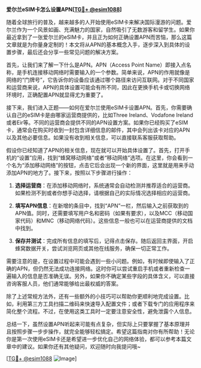 **爱尔兰eSIM卡怎么设置APN[[TG💪+ @esim1088](https://t.me/s/esim1088)]**

随着全球旅行的普及，越来越多的人开始使用eSIM卡来解决国际漫游的问题。爱尔兰作为一个风景如画、充满魅力的国家，自然吸引了无数游客和留学生。如果你最近拿到了一张爱尔兰的eSIM卡，并且正为如何正确设置APN而苦恼，那么这篇文章就是为你量身定制的！本文将从APN的基本概念入手，逐步深入到具体的设置步骤，最后还会分享一些常见问题的解决方案。

首先，让我们来了解一下什么是APN。APN（Access Point Name）即接入点名称，是手机连接移动网络时需要输入的一个参数。简单来说，APN的作用就像是网络的“门牌号”，它告诉你的设备应该通过哪个路径来访问互联网。对于不同国家和运营商来说，APN的具体设置可能会有所不同，因此在更换手机卡或切换网络环境时，正确配置APN就显得尤为重要了。

接下来，我们进入正题——如何在爱尔兰使用eSIM卡设置APN。首先，你需要确认自己的eSIM卡是由哪家运营商提供的，比如Three Ireland、Vodafone Ireland或者Eir等。不同的运营商会提供不同的APN设置方案。如果你已经购买了eSIM卡，通常会在购买时收到一封包含详细信息的邮件，其中会列出该卡对应的APN以及其他必要信息。如果没有收到相关信息，可以直接联系客服获取帮助。

假设你已经知道了APN的相关信息，现在就可以开始具体设置了。首先，打开手机的“设置”应用，找到“蜂窝移动网络”或者“移动网络”选项。在这里，你会看到一个名为“添加移动网络”的按钮，点击它后会出现一个新的界面，这里就是用来手动添加APN的地方了。接下来，按照以下步骤进行操作：

1. **选择运营商**：在添加移动网络时，系统通常会自动检测并推荐适合的运营商。如果检测不到或者你想手动选择，请根据自己的实际情况选择相应的运营商。
   
2. **填写APN信息**：在新增的条目中，找到“APN”一栏，然后输入之前获取到的APN值。同时，还需要填写用户名和密码（如果有要求），以及MCC（移动国家代码）和MNC（移动网络代码）。这些信息一般也可以在运营商提供的文档中找到。

3. **保存并测试**：完成所有信息的填写后，记得点击保存。随后返回主界面，开启蜂窝数据开关，尝试浏览网页或其他在线服务，确保一切正常工作。

需要注意的是，在设置过程中可能会遇到一些小问题。例如，有时候即使输入了正确的APN，但仍然无法成功连接网络。这时你可以尝试重启手机或者重新检查一遍输入的信息是否准确无误。另外，如果你不确定某些字段的具体含义，可以直接咨询客服人员，他们通常能够给出最权威的答案。

除了上述常规方法外，还有一些额外的小技巧可以帮助你更顺利地完成设置。比如，利用第三方工具扫描二维码来快速导入配置文件；或者下载专门的应用程序来简化整个流程。不过，在使用这类工具时一定要注意安全性，避免泄露个人信息。

总结一下，虽然设置APN听起来可能有点复杂，但实际上只要掌握了基本原理并且按照步骤一步步操作，就完全能够轻松搞定。希望这篇指南对你有所帮助！无论你是第一次使用eSIM卡还是希望进一步优化自己的网络体验，都可以参考本篇文章中的建议。如果你还有其他疑问，欢迎随时向我提问哦~

[[TG💪+ @esim1088](https://t.me/s/esim1088) ![Image](https://i.postimg.cc/4NQfJmqS/Snipaste-2025-05-13-00-14-12.png)]